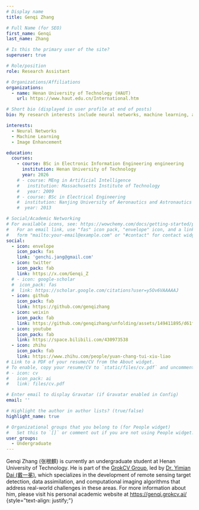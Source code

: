 ```yaml
---
# Display name
title: Genqi Zhang

# Full Name (for SEO)
first_name: Genqi
last_name: Zhang

# Is this the primary user of the site?
superuser: true

# Role/position
role: Research Assistant

# Organizations/Affiliations
organizations:
  - name: Henan University of Technology (HAUT)
    url: https://www.haut.edu.cn/International.htm

# Short bio (displayed in user profile at end of posts)
bio: My research interests include neural networks, machine learning, and image enhancement.

interests:
  - Neural Networks
  - Machine Learning
  - Image Enhancement

education:
  courses:
    - course: BSc in Electronic Information Engineering engineering
      institution: Henan University of Technology
      year: 2026
    # - course: MEng in Artificial Intelligence
    #   institution: Massachusetts Institute of Technology
    #   year: 2009
    # - course: BSc in Electrical Engineering
    #  institution: Nanjing University of Aeronautics and Astronautics
    #  year: 2013

# Social/Academic Networking
# For available icons, see: https://wowchemy.com/docs/getting-started/page-builder/#icons
#   For an email link, use "fas" icon pack, "envelope" icon, and a link in the
#   form "mailto:your-email@example.com" or "#contact" for contact widget.
social:
  - icon: envelope
    icon_pack: fas
    link: 'genchi.jang@gmail.com'
  - icon: twitter
    icon_pack: fab
    link: https://x.com/Genqi_Z
  # - icon: google-scholar
  #  icon_pack: fas
  #  link: https://scholar.google.com/citations?user=y5Ov6VAAAAAJ
  - icon: github
    icon_pack: fab
    link: https://github.com/genqizhang
  - icon: weixin
    icon_pack: fab
    link: https://github.com/genqizhang/unfolding/assets/149411895/d61f886b-b6d7-49b8-876c-52c8934d757c
  - icon: youtube
    icon_pack: fab
    link: https://space.bilibili.com/430973538
  - icon: zhihu
    icon_pack: fab
    link: https://www.zhihu.com/people/yuan-chang-tui-xiu-liao
# Link to a PDF of your resume/CV from the About widget.
# To enable, copy your resume/CV to `static/files/cv.pdf` and uncomment the lines below.
# - icon: cv
#   icon_pack: ai
#   link: files/cv.pdf

# Enter email to display Gravatar (if Gravatar enabled in Config)
email: ''

# Highlight the author in author lists? (true/false)
highlight_name: true

# Organizational groups that you belong to (for People widget)
#   Set this to `[]` or comment out if you are not using People widget.
user_groups:
  - Undergraduate
---
```


Genqi Zhang (张根麒) is currently an undergraduate student at Henan University of Technology. He is part of the [GrokCV Group](https://grokcv.ai/), led by [Dr. Yimian Dai (戴一冕)](https://scholar.google.com/citations?user=y5Ov6VAAAAAJ), which specializes in the development of remote sensing target detection, data assimilation, and computational imaging algorithms that address real-world challenges in these areas. For more information about him, please visit his personal academic website at <https://genqi.grokcv.ai/>
{style="text-align: justify;"}
